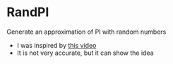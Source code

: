 # RandPI
Generate an approximation of PI with random numbers
- I was inspired by [this video](https://youtu.be/pvimAM_SLic)
- It is not very accurate, but it can show the idea
